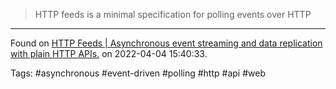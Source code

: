 > HTTP feeds is a minimal specification for polling events over HTTP

---
Found on [HTTP Feeds | Asynchronous event streaming and data replication with plain HTTP APIs.](https://www.http-feeds.org/) on 2022-04-04 15:40:33.

Tags: #asynchronous #event-driven #polling #http #api #web